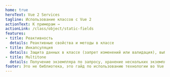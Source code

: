 ```yaml
---
home: true
heroText: Vue 2 Services
tagline: Использование классов с Vue 2
actionText: К примерам →
actionLink: /class/object/static-fields
features:
- title: Реактивность
  details: Реактивные свойства и методы в классе
- title: Инкапсуляция
  details: Защита данных в классе (запрет изменений или валидация), выбор доступных для использования полей и методов
- title: Multitone
  details: Получение экземпляра по запросу, хранение нескольких экземпляров, уничтожение экземпляров
footer: Это не библиотека, это гайд по использованию технологии во Vue 2
---
```

